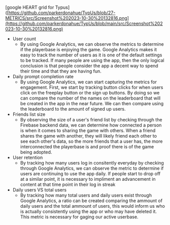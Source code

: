 [google HEART grid for Typus]([https://github.com/parkerdonahue/TypUs/blob/27-METRICS/src/Screenshot%202023-10-30%20132816.png](https://github.com/parkerdonahue/TypUs/blob/main/src/Screenshot%202023-10-30%20132816.png)

- User count
  - By using Google Analytics, we can observe the metrics to determine if the playerbase is enjoying the game. Google Analytics makes it easy to track the number of users as it is one of the default settings to be tracked. If many people are using the app, then the only logical conclusion is that people consider the app a decent way to spend their time and that they are having fun.
- Daily prompt completion rate
  - By using Google Analytics, we can start capturing the metrics for engagement. First, we start by tracking button clicks for when users click on the freeplay button or the sign up buttons. By doing so we can compare the number of the names on the leaderboard that will be created in the app in the near future. We can then compare using the leaderboard to the amount of signed up users.
- Friends list size
  - By observing the size of a user's friend list by checking through the Firebase backend data, we can determine how connected a person is when it comes to sharing the game with others. When a friend shares the game with another, they will likely friend each other to see each other's data, so the more friends that a user has, the more interconnected the playerbase is and proof there is of the game being adopted.
- User retention
  - By tracking how many users log in consitently everyday by checking through Google Analytics, we can observe the metric to determine if users are continuing to use the app daily. If people start to drop off at a similar point, it is necessary to impliment an advancement in content at that time point in their log in streak
- Daily users VS total users
  - By tracking how many total users and daily users exist through Google Analytics, a ratio can be created comparing the ammount of daily users and the total ammount of users, this would inform us who is actually consistently using the app or who may have deleted it. This metric is necessary for gaging our active userbase.
